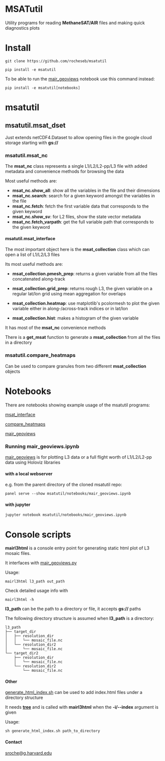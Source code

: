 # MSATutil

Utility programs for reading **MethaneSAT/AIR** files and making quick diagnostics plots

# Install

`git clone https://github.com/rocheseb/msatutil`

`pip install -e msatutil`

To be able to run the [mair_geoviews](notebooks/mair_geoviews.ipynb) notebook use this command instead:

`pip install -e msatutil[notebooks]`

# msatutil

## msatutil.msat_dset

Just extends netCDF4.Dataset to allow opening files in the google cloud storage starting with **gs://**

### msatutil.msat_nc

The **msat_nc** class represents a single L1/L2/L2-pp/L3 file with added metadata and convenience methods for browsing the data

Most useful methods are:

* **msat_nc.show_all**: show all the variables in the file and their dimensions
* **msat_nc.search**: search for a given keyword amongst the variables in the file
* **msat_nc.fetch**: fetch the first variable data that corresponds to the given keyword
* **msat_nc.show_sv**: for L2 files, show the state vector metadata
* **msat_nc.fetch_varpath**: get the full variable path that corresponds to the given keyword

#### msatutil.msat_interface

The most important object here is the **msat_collection** class which can open a list of L1/L2/L3 files

Its most useful methods are:

* **msat_collection.pmesh_prep**: returns a given variable from all the files concatenated along-track

* **msat_collection.grid_prep**: returns rough L3, the given variable on a regular lat/lon grid using mean aggregation for overlaps

* **msat_collection.heatmap**: use matplotlib's pcolormesh to plot the given variable either in along-/across-track indices or in lat/lon

* **msat_collection.hist**: makes a histogram of the given variable

It has most of the **msat_nc** convenience methods

There is a **get_msat** function to generate a **msat_collection** from all the files in a directory


### msatutil.compare_heatmaps

Can be used to compare granules from two different **msat_collection** objects

# Notebooks

There are notebooks showing example usage of the msatutil programs:

[msat_interface](notebooks/msat_interface_example.ipynb)

[compare_heatmaps](notebooks/compare_heatmaps_example.ipynb)

[mair_geoviews](notebooks/mair_geoviews.ipynb)

### Running mair_geoviews.ipynb

[mair_geoviews](notebooks/mair_geoviews.ipynb) is for plotting L3 data or a full flight worth of L1/L2/L2-pp data using Holoviz libraries

#### with a local webserver

e.g. from the parent directory of the cloned msatutil repo:

`panel serve --show msatutil/notebooks/mair_geoviews.ipynb`

#### with jupyter

`jupyter notebook msatutil/notebooks/mair_geoviews.ipynb`


# Console scripts

**mairl3html** is a console entry point for generating static html plot of L3 mosaic files.

It interfaces with [mair_geoviews.py](msatutil/mair_geoviews.py)

Usage:

`mairl3html l3_path out_path`

Check detailed usage info with

`mairl3html -h`

**l3_path** can be the path to a directory or file, it accepts **gs://** paths

The following directory structure is assumed when **l3_path** is a directory:

```
l3_path
├── target_dir
│   ├── resolution_dir
│   │   └── mosaic_file.nc
│   └── resolution_dir2
│       └── mosaic_file.nc
└── target_dir2
    ├── resolution_dir
    │   └── mosaic_file.nc
    └── resolution_dir2
        └── mosaic_file.nc
```

#### Other

[generate_html_index.sh](msatutil/generate_html_index.sh) can be used to add index.html files under a directory structure

It needs **[tree](https://linux.die.net/man/1/tree)** and is called with **mairl3html** when the **-i/--index** argument is given

Usage:

`sh generate_html_index.sh path_to_directory`


#### Contact

sroche@g.harvard.edu


